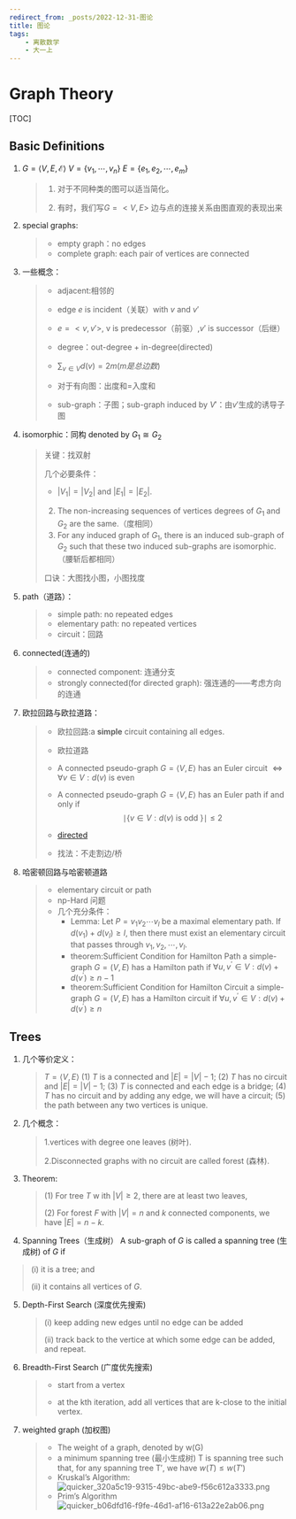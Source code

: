 ```yaml
---
redirect_from: _posts/2022-12-31-图论
title: 图论
tags:
    - 离散数学
    - 大一上
---
```

# Graph Theory

[TOC]

## Basic Definitions

1. $G=\langle V, E, \mathcal{E}\rangle$ $V=\{v_1,\cdots,v_n\}$ $E=\{e_1,e_2,\cdots,e_m\}$ 

   >1. 对于不同种类的图可以适当简化。
   >
   >2. 有时，我们写$G=<V,E>$ 边与点的连接关系由图直观的表现出来

2. special graphs:

   > - empty graph：no edges
   > - complete graph: each pair of vertices are connected

3. 一些概念：

   > - adjacent:相邻的
   >
   > - edge $e$ is incident（关联）with $v$ and $v'$
   >
   > - $e=<v,v'>$, v is predecessor（前驱）,$v'$ is successor（后继）
   >
   > - degree：out-degree + in-degree(directed)
   >
   > - $\displaystyle\sum_{v\in V}d(v)=2m(m是总边数)$
   >
   > - 对于有向图：出度和=入度和
   >
   > - sub-graph：子图；sub-graph induced by $V'$：由$v'$生成的诱导子图
   >

4. isomorphic：同构 $\text { denoted by } G_1 \cong G_2$

   >关键：找双射
   >
   >几个必要条件：
   >
   >- $\left|V_1\right|=\left|V_2\right|$ and $\left|E_1\right|=\left|E_2\right|$.
   >2. The non-increasing sequences of vertices degrees of $G_1$ and $G_2$ are the same.（度相同）
   >3. For any induced graph of $G_1$, there is an induced sub-graph of $G_2$ such that these two induced sub-graphs are isomorphic.（腰斩后都相同）
   >
   >口诀：大图找小图，小图找度

5. path（道路）：

   > - simple path: no repeated edges
   > - elementary path: no repeated vertices
   > - circuit：回路

6. connected(连通的)

   > - connected component: 连通分支
   > - strongly connected(for directed graph): 强连通的——考虑方向的连通

7. 欧拉回路与欧拉道路：

   > - 欧拉回路:a **simple** circuit containing all edges.
   >
   > - 欧拉道路
   >
   > - A connected pseudo-graph $G=\langle V, E\rangle$ has an Euler circuit $\Leftrightarrow \forall v \in V: d(v)$ is even
   >
   > - A connected pseudo-graph $G=\langle V, E\rangle$ has an Euler path if and only if
   >   $$
   >   \mid\{v \in V: d(v) \text { is odd }\} \mid \leq 2
   >   $$
   >   
   > - [directed](http://p.ananas.chaoxing.com/star3/origin/c143922b6034eb4bcc3f8c70bbc10fd8.png?rw=1075&rh=425&_fileSize=92530&_orientation=1)
   >
   > - 找法：不走割边/桥
   >

8. 哈密顿回路与哈密顿道路

   > - elementary circuit or path
   > - np-Hard 问题
   > - 几个充分条件：
   >   - Lemma: 
   >     Let $P=v_1 v_2 \cdots v_l$ be a maximal elementary path. If $d\left(v_1\right)+d\left(v_l\right) \geq l$, then there must exist an elementary circuit that passes through $v_1, v_2, \cdots, v_l$.
   >   - theorem:Sufficient Condition for Hamilton Path
   >     a simple-graph $G = \left( V , E \right)$ has a Hamilton path if 
   >     $\forall u, v ^ { \prime } \in V : d \left( v \right) + d \left( v ^ { \prime } \right) \geqslant n - 1$
   >   - theorem:Sufficient Condition for Hamilton Circuit
   >     a simple-graph $G = \left( V , E \right)$ has a Hamilton circuit if 
   >     $\forall u, v ^ { \prime } \in V : d \left( v \right) + d \left( v ^ { \prime } \right) \geqslant n$

## Trees

1. 几个等价定义：

   >  $T=\langle V, E\rangle$
   > (1) $T$ is a connected and $|E|=|V|-1$;
   > (2) $T$ has no circuit and $|E|=|V|-1$;
   > (3) $T$ is connected and each edge is a bridge;
   > (4) $T$ has no circuit and by adding any edge, we will have a circuit;
   > (5) the path between any two vertices is unique.

2. 几个概念：

   > 1.vertices with degree one leaves (树叶). 
   >
   > 2.Disconnected graphs with no circuit are called forest (森林).  

3. Theorem:

   > (1) For tree $T$ w ith $|V| \geq 2$, there are at least two leaves,
   >
   > (2) For forest $F$ with $|V|=n$ and $k$ connected components, we have $|E|=n-k$.

4.  Spanning Trees（生成树）
   A sub-graph of $G$ is called a spanning tree (生成树) of $G$ if 

   > (i) it is a tree; and 
   >
   > (ii) it contains all vertices of $G$.

5. Depth-First Search (深度优先搜索)  

   > (i) keep adding new edges until no edge can be
   > added
   >
   > (ii) track back to the vertice at which some edge can be added, and repeat.  

6. Breadth-First Search (广度优先搜索)  

   > - start from a vertex 
   >
   > - at the kth iteration, add all vertices that are k-close to the initial vertex.   

7. weighted graph (加权图) 

   > - The weight of a graph, denoted by w(G)  
   > - a minimum spanning tree (最小生成树) T is spanning tree such that, for any spanning tree T′, we have $w(T) ≤ w(T')$  
   > - Kruskal’s Algorithm: ![quicker_320a5c19-9315-49bc-abe9-f56c612a3333.png](http://p.ananas.chaoxing.com/star3/origin/984f947d0e1ae23d5c56d4ff80484ce5.png?rw=1085&rh=472&_fileSize=77029&_orientation=1)
   > - Prim’s Algorithm![quicker_b06dfd16-f9fe-46d1-af16-613a22e2ab06.png](http://p.ananas.chaoxing.com/star3/origin/3cd8ef27cc9f93d0258adde8cb3f656e.png?rw=1091&rh=520&_fileSize=77356&_orientation=1)
